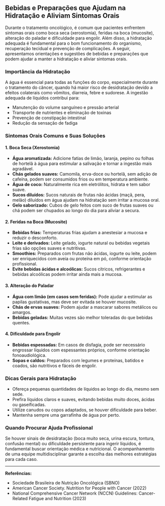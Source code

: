 
## Bebidas e Preparações que Ajudam na Hidratação e Aliviam Sintomas Orais

Durante o tratamento oncológico, é comum que pacientes enfrentem sintomas orais como boca seca (xerostomia), feridas na boca (mucosite), alteração do paladar e dificuldade para engolir. Além disso, a hidratação adequada é fundamental para o bom funcionamento do organismo, recuperação tecidual e prevenção de complicações. A seguir, apresentamos orientações e sugestões de bebidas e preparações que podem ajudar a manter a hidratação e aliviar sintomas orais.

### Importância da Hidratação

A água é essencial para todas as funções do corpo, especialmente durante o tratamento do câncer, quando há maior risco de desidratação devido a efeitos colaterais como vômitos, diarreia, febre e sudorese. A ingestão adequada de líquidos contribui para:

- Manutenção do volume sanguíneo e pressão arterial
- Transporte de nutrientes e eliminação de toxinas
- Prevenção de constipação intestinal
- Redução da sensação de fadiga

### Sintomas Orais Comuns e Suas Soluções

#### 1. **Boca Seca (Xerostomia)**
- **Água aromatizada:** Adicione fatias de limão, laranja, pepino ou folhas de hortelã à água para estimular a salivação e tornar a ingestão mais agradável.
- **Chás gelados suaves:** Camomila, erva-doce ou hortelã, sem adição de cafeína, podem ser consumidos frios ou em temperatura ambiente.
- **Água de coco:** Naturalmente rica em eletrólitos, hidrata e tem sabor suave.
- **Sucos diluídos:** Sucos naturais de frutas não ácidas (maçã, pera, melão) diluídos em água ajudam na hidratação sem irritar a mucosa oral.
- **Gelo saborizado:** Cubos de gelo feitos com suco de frutas suaves ou chá podem ser chupados ao longo do dia para aliviar a secura.

#### 2. **Feridas na Boca (Mucosite)**
- **Bebidas frias:** Temperaturas frias ajudam a anestesiar a mucosa e reduzir o desconforto.
- **Leite e derivados:** Leite gelado, iogurte natural ou bebidas vegetais frias são opções suaves e nutritivas.
- **Smoothies:** Preparados com frutas não ácidas, iogurte ou leite, podem ser enriquecidos com aveia ou proteína em pó, conforme orientação profissional.
- **Evite bebidas ácidas e alcoólicas:** Sucos cítricos, refrigerantes e bebidas alcoólicas podem irritar ainda mais a mucosa.

#### 3. **Alteração do Paladar**
- **Água com limão (em casos sem feridas):** Pode ajudar a estimular as papilas gustativas, mas deve ser evitada se houver mucosite.
- **Chás de ervas suaves:** Podem ajudar a mascarar sabores metálicos ou amargos.
- **Bebidas geladas:** Muitas vezes são melhor toleradas do que bebidas quentes.

#### 4. **Dificuldade para Engolir**
- **Bebidas espessadas:** Em casos de disfagia, pode ser necessário engrossar líquidos com espessantes próprios, conforme orientação fonoaudiológica.
- **Sopas e caldos:** Preparados com legumes e proteínas, batidos e coados, são nutritivos e fáceis de engolir.

### Dicas Gerais para Hidratação

- Ofereça pequenas quantidades de líquidos ao longo do dia, mesmo sem sede.
- Prefira líquidos claros e suaves, evitando bebidas muito doces, ácidas ou gaseificadas.
- Utilize canudos ou copos adaptados, se houver dificuldade para beber.
- Mantenha sempre uma garrafinha de água por perto.

### Quando Procurar Ajuda Profissional

Se houver sinais de desidratação (boca muito seca, urina escura, tontura, confusão mental) ou dificuldade persistente para ingerir líquidos, é fundamental buscar orientação médica e nutricional. O acompanhamento de uma equipe multidisciplinar garante a escolha das melhores estratégias para cada caso.

---

**Referências:**
- Sociedade Brasileira de Nutrição Oncológica (SBNO)
- American Cancer Society. Nutrition for People with Cancer (2022)
- National Comprehensive Cancer Network (NCCN) Guidelines: Cancer-Related Fatigue and Nutrition (2023)
```
